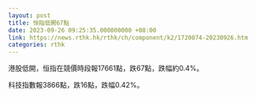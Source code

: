 ```yaml
---
layout: post
title: 恒指低開67點
date: 2023-09-26 09:25:35.000000000 +08:00
link: https://news.rthk.hk/rthk/ch/component/k2/1720074-20230926.htm
categories: rthk
---
```


港股低開，恒指在競價時段報17661點，跌67點，跌幅約0.4%。

科技指數報3866點，跌16點，跌幅0.42%。
